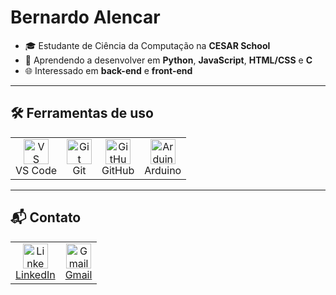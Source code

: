 # Bernardo Alencar

- 🎓 Estudante de Ciência da Computação na **CESAR School**  
- 🧠 Aprendendo a desenvolver em **Python**, **JavaScript**, **HTML/CSS** e **C** 
- 🌐 Interessado em **back-end** e **front-end**

---

## 🛠️ Ferramentas de uso

<table>
  <tr>
    <td align="center">
      <img src="https://cdn.jsdelivr.net/gh/devicons/devicon/icons/vscode/vscode-original.svg" width="40" alt="VS Code"/>
      <br>VS Code
    </td>
    <td align="center">
      <img src="https://cdn.jsdelivr.net/gh/devicons/devicon/icons/git/git-original.svg" width="40" alt="Git"/>
      <br>Git
    </td>
    <td align="center">
      <img src="https://cdn.jsdelivr.net/gh/devicons/devicon/icons/github/github-original.svg" width="40" alt="GitHub"/>
      <br>GitHub
    </td>
    <td align="center">
      <img src="https://cdn.jsdelivr.net/gh/devicons/devicon/icons/arduino/arduino-original.svg" width="40" alt="Arduino"/>
      <br>Arduino
    </td>
  </tr>
</table>

---

## 📬 Contato

<table>
  <tr>
    <td align="center">
      <a href="https://www.linkedin.com/in/bernardo-alencar-coutinho" target="_blank">
        <img src="https://cdn.jsdelivr.net/gh/devicons/devicon/icons/linkedin/linkedin-original.svg" width="40" alt="LinkedIn"/>
        <br>LinkedIn
      </a>
    </td>
    <td align="center">
      <a href="mailto:coutinhoabernardo@gmail.com">
        <img src="https://cdn-icons-png.flaticon.com/512/281/281769.png" width="40" alt="Gmail"/>
        <br>Gmail
      </a>
    </td>
  </tr>
</table>
